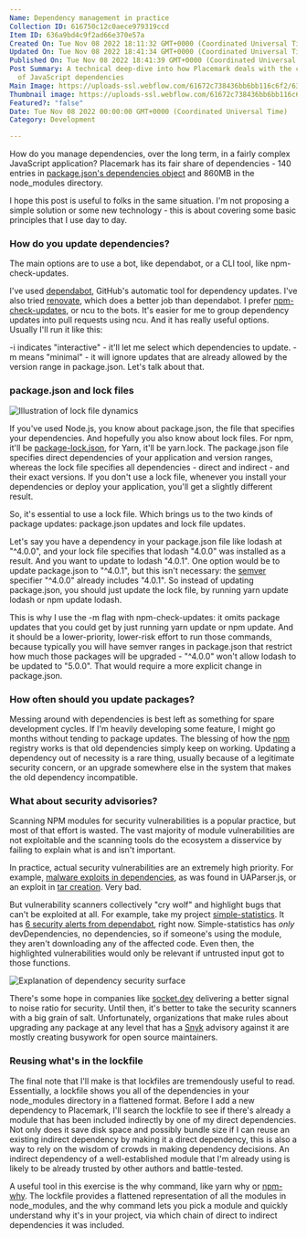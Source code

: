 ```yaml
---
Name: Dependency management in practice
Collection ID: 616750c12c0aece979319ccd
Item ID: 636a9bd4c9f2ad66e370e57a
Created On: Tue Nov 08 2022 18:11:32 GMT+0000 (Coordinated Universal Time)
Updated On: Tue Nov 08 2022 18:41:34 GMT+0000 (Coordinated Universal Time)
Published On: Tue Nov 08 2022 18:41:39 GMT+0000 (Coordinated Universal Time)
Post Summary: A technical deep-dive into how Placemark deals with the complexity
  of JavaScript dependencies
Main Image: https://uploads-ssl.webflow.com/61672c738436bb6bb116c6f2/636aa280b7ac603d2159ba32_Dependencies%20-%20Nov%207%20(1).png
Thumbnail image: https://uploads-ssl.webflow.com/61672c738436bb6bb116c6f2/636aa280b7ac603d2159ba32_Dependencies%20-%20Nov%207%20(1).png
Featured?: "false"
Date: Tue Nov 08 2022 00:00:00 GMT+0000 (Coordinated Universal Time)
Category: Development

---
```


How do you manage dependencies, over the long term, in a fairly complex JavaScript application? Placemark has its fair share of dependencies - 140 entries in [package.json's dependencies object](https://docs.npmjs.com/specifying-dependencies-and-devdependencies-in-a-package-json-file) and 860MB in the node\_modules directory.

I hope this post is useful to folks in the same situation. I'm not proposing a simple solution or some new technology - this is about covering some basic principles that I use day to day.

### How do you update dependencies?

The main options are to use a bot, like dependabot, or a CLI tool, like npm-check-updates.

I've used [dependabot](https://github.com/dependabot), GitHub's automatic tool for dependency updates. I've also tried [renovate](https://www.mend.io/free-developer-tools/renovate/), which does a better job than dependabot. I prefer [npm-check-updates](https://github.com/raineorshine/npm-check-updates), or ncu to the bots. It's easier for me to group dependency updates into pull requests using ncu. And it has really useful options. Usually I'll run it like this:

-i indicates "interactive" - it'll let me select which dependencies to update. -m means "minimal" - it will ignore updates that are already allowed by the version range in package.json. Let's talk about that.

### package.json and lock files

![Illustration of lock file dynamics](https://uploads-ssl.webflow.com/61672c738436bb6bb116c6f2/636a9dc145fbf11b5c606103_lockfile.png)

If you've used Node.js, you know about package.json, the file that specifies your dependencies. And hopefully you also know about lock files. For npm, it'll be [package-lock.json](https://docs.npmjs.com/cli/v8/configuring-npm/package-lock-json), for Yarn, it'll be yarn.lock. The package.json file specifies direct dependencies of your application and version ranges, whereas the lock file specifies all dependencies - direct and indirect - and their exact versions. If you don't use a lock file, whenever you install your dependencies or deploy your application, you'll get a slightly different result.

So, it's essential to use a lock file. Which brings us to the two kinds of package updates: package.json updates and lock file updates.

Let's say you have a dependency in your package.json file like lodash at "^4.0.0", and your lock file specifies that lodash "4.0.0" was installed as a result. And you want to update to lodash "4.0.1". One option would be to update package.json to "^4.0.1", but this isn't necessary: the [semver](https://semver.org/) specifier "^4.0.0" already includes "4.0.1". So instead of updating package.json, you should just update the lock file, by running yarn update lodash or npm update lodash.

This is why I use the -m flag with npm-check-updates: it omits package updates that you could get by just running yarn update or npm update. And it should be a lower-priority, lower-risk effort to run those commands, because typically you will have semver ranges in package.json that restrict how much those packages will be upgraded - "^4.0.0" won't allow lodash to be updated to "5.0.0". That would require a more explicit change in package.json.

### How often should you update packages?

Messing around with dependencies is best left as something for spare development cycles. If I'm heavily developing some feature, I might go months without tending to package updates. The blessing of how the [npm](https://www.npmjs.com/) registry works is that old dependencies simply keep on working. Updating a dependency out of necessity is a rare thing, usually because of a legitimate security concern, or an upgrade somewhere else in the system that makes the old dependency incompatible.

### What about security advisories?

Scanning NPM modules for security vulnerabilities is a popular practice, but most of that effort is wasted. The vast majority of module vulnerabilities are not exploitable and the scanning tools do the ecosystem a disservice by failing to explain what is and isn't important.

In practice, actual security vulnerabilities are an extremely high priority. For example, [malware exploits in dependencies](https://github.com/faisalman/ua-parser-js/issues/536), as was found in UAParser.js, or an exploit in [tar creation](https://github.com/npm/node-tar/security/advisories/GHSA-r628-mhmh-qjhw). Very bad.

But vulnerability scanners collectively "cry wolf" and highlight bugs that can't be exploited at all. For example, take my project [simple-statistics](https://github.com/simple-statistics/simple-statistics). It has [6 security alerts from dependabot](https://github.com/simple-statistics/simple-statistics/security/dependabot), right now. Simple-statistics has *only* devDependencies, no dependencies, so if someone's using the module, they aren't downloading any of the affected code. Even then, the highlighted vulnerabilities would only be relevant if untrusted input got to those functions.

![Explanation of dependency security surface](https://uploads-ssl.webflow.com/61672c738436bb6bb116c6f2/636a9ec5893404688f6e6ecc_vulnerabilities.png)

There's some hope in companies like [socket.dev](https://socket.dev/) delivering a better signal to noise ratio for security. Until then, it's better to take the security scanners with a big grain of salt. Unfortunately, organizations that make rules about upgrading any package at any level that has a [Snyk](https://snyk.io/) advisory against it are mostly creating busywork for open source maintainers.

### Reusing what's in the lockfile

The final note that I'll make is that lockfiles are tremendously useful to read. Essentially, a lockfile shows you all of the dependencies in your node\_modules directory in a flattened format. Before I add a new dependency to Placemark, I'll search the lockfile to see if there's already a module that has been included indirectly by one of my direct dependencies. Not only does it save disk space and possibly bundle size if I can reuse an existing indirect dependency by making it a direct dependency, this is also a way to rely on the wisdom of crowds in making dependency decisions. An indirect dependency of a well-established module that I'm already using is likely to be already trusted by other authors and battle-tested.

A useful tool in this exercise is the why command, like yarn why or [npm-why](https://github.com/amio/npm-why). The lockfile provides a flattened representation of all the modules in node\_modules, and the why command lets you pick a module and quickly understand why it's in your project, via which chain of direct to indirect dependencies it was included.
